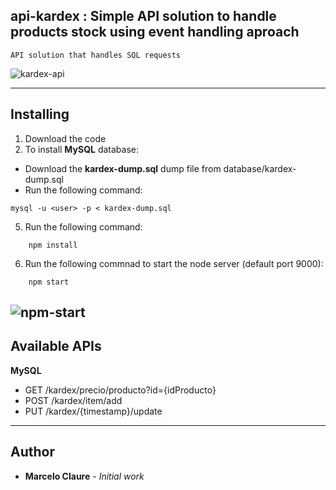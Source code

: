 ## api-kardex : Simple API solution to handle products stock using event handling aproach  
```
API solution that handles SQL requests
```
![kardex-api](https://user-images.githubusercontent.com/24611413/77260002-7e98fa80-6c5b-11ea-9efb-591173cb121e.jpg)

---
## Installing

1. Download the code
3. To install **MySQL** database:
*  Download the **kardex-dump.sql** dump file from database/kardex-dump.sql
*  Run the following command:
```
mysql -u <user> -p < kardex-dump.sql
```
5. Run the following command:
```
    npm install
```
6. Run the following commnad to start the node server (default port 9000):
```
    npm start
```
![npm-start](https://user-images.githubusercontent.com/24611413/77260158-a9d01980-6c5c-11ea-8ccd-f6a6901f07eb.jpg)
---
## Available APIs

**MySQL**
* GET     /kardex/precio/producto?id={idProducto}
* POST    /kardex/item/add
* PUT     /kardex/{timestamp}/update
---
## Author

* **Marcelo Claure** - *Initial work*
